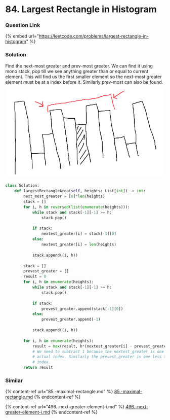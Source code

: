 # 84. Largest Rectangle in Histogram

### Question Link

{% embed url="https://leetcode.com/problems/largest-rectangle-in-histogram" %}

### Solution

Find the next-most greater and prev-most greater. We can find it using mono stack, pop till we see anything greater than or equal to current element. This will find us the first smaller element so the next-most greater element must be at a index before it. Similarly prev-most can also be found.

![](<../../.gitbook/assets/image (6).png>)\
&#x20;

```python
class Solution:
    def largestRectangleArea(self, heights: List[int]) -> int:        
        next_most_greater = [0]*len(heights)
        stack = []
        for i, h in reversed(list(enumerate(heights))):
            while stack and stack[-1][-1] >= h:
                stack.pop()

            if stack:
                nextest_greater[i] = stack[-1][0]
            else:
                nextest_greater[i] = len(heights)

            stack.append((i, h))
        
        stack = []
        prevest_greater = []
        result = 0
        for i, h in enumerate(heights):
            while stack and stack[-1][-1] >= h:
                stack.pop()
            
            if stack:
                prevest_greater.append(stack[-1][0])
            else:
                prevest_greater.append(-1)
        
            stack.append((i, h))
        
        for i, h in enumerate(heights):
            result = max(result, h*(nextest_greater[i] - prevest_greater[i] - 1))
            # We need to subtract 1 because the nextest_greater is one more than
            # actual index. Similarly the prevest_greater is one less than actual
            # index.
        return result
```

### Similar

{% content-ref url="85.-maximal-rectangle.md" %}
[85.-maximal-rectangle.md](85.-maximal-rectangle.md)
{% endcontent-ref %}

{% content-ref url="496.-next-greater-element-i.md" %}
[496.-next-greater-element-i.md](496.-next-greater-element-i.md)
{% endcontent-ref %}
